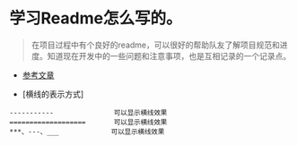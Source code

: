 学习Readme怎么写的。
===========================
> 在项目过程中有个良好的readme，可以很好的帮助队友了解项目规范和进度。知道现在开发中的一些问题和注意事项，也是互相记录的一个记录点。

* [参考文章](http://blog.csdn.net/guodongxiaren/article/details/23690801)

* [横线的表示方式]
```
-----------               可以显示横线效果
===================       可以显示横线效果
***、---、___             可以显示横线效果
```